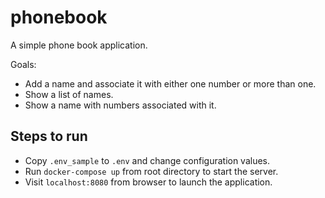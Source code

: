 # phonebook
A simple phone book application. 

Goals: 
- Add a name and associate it with either one number or more than one. 
- Show a list of names. 
- Show a name with numbers associated with it.

## Steps to run
- Copy `.env_sample` to `.env` and change configuration values.
- Run `docker-compose up` from root directory to start the server.
- Visit `localhost:8080` from browser to launch the application.
